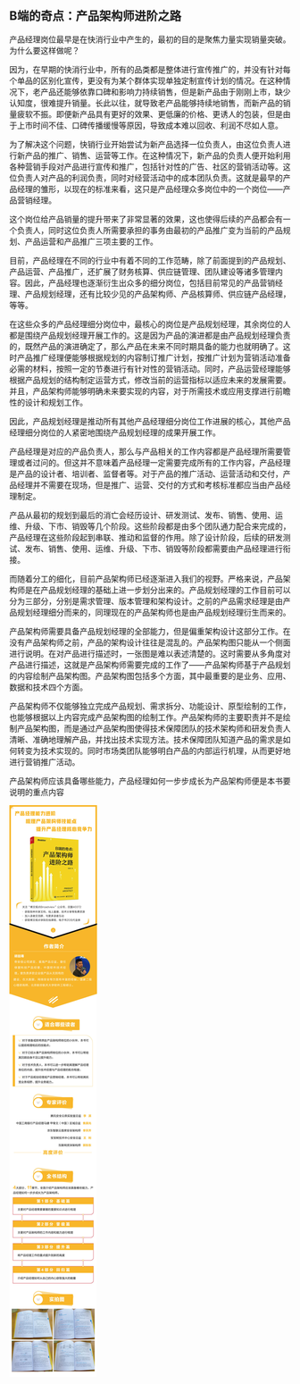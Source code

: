 
## B端的奇点：产品架构师进阶之路

<script async type="text/javascript">var jd_union_pid="3003360811";var jd_union_euid="";</script><script type="text/javascript" src="//ads-union.jd.com/static/js/union.js"></script>

产品经理岗位最早是在快消行业中产生的，最初的目的是聚焦力量实现销量突破。为什么要这样做呢？

因为，在早期的快消行业中，所有的品类都是整体进行宣传推广的，并没有针对每个单品的区别化宣传，更没有为某个群体实现单独定制宣传计划的情况。在这种情况下，老产品还能够依靠口碑和影响力持续销售，但是新产品由于刚刚上市，缺少认知度，很难提升销量。长此以往，就导致老产品能够持续地销售，而新产品的销量疲软不振。即便新产品具有更好的效果、更低廉的价格、更诱人的包装，但是由于上市时间不佳、口碑传播缓慢等原因，导致成本难以回收、利润不尽如人意。

为了解决这个问题，快销行业开始尝试为新产品选择一位负责人，由这位负责人进行新产品的推广、销售、运营等工作。在这种情况下，新产品的负责人便开始利用各种营销手段对产品进行宣传和推广，包括针对性的广告、社区的营销活动等。这位负责人对产品的利润负责，同时对经营活动中的成本团队负责。这就是最早的产品经理的雏形，以现在的标准来看，这只是产品经理众多岗位中的一个岗位——产品营销经理。

这个岗位给产品销量的提升带来了非常显著的效果，这也使得后续的产品都会有一个负责人，同时这位负责人所需要承担的事务由最初的产品推广变为当前的产品规划、产品运营和产品推广三项主要的工作。

目前，产品经理在不同的行业中有着不同的工作范畴，除了前面提到的产品规划、产品运营、产品推广，还扩展了财务核算、供应链管理、团队建设等诸多管理内容。因此，产品经理也逐渐衍生出众多的细分岗位，包括目前常见的产品营销经理、产品规划经理，还有比较少见的产品架构师、产品核算师、供应链产品经理，等等。

在这些众多的产品经理细分岗位中，最核心的岗位是产品规划经理，其余岗位的人都是围绕产品规划经理开展工作的。这是因为产品的演进都是由产品规划经理负责的，既然产品的演进确定了，那么产品在未来不同时期具备的能力也就明确了。这时产品推广经理便能够根据规划的内容制订推广计划，按推广计划为营销活动准备必需的材料，按照一定的节奏进行有针对性的营销活动。同时，产品运营经理能够根据产品规划的结构制定运营方式，修改当前的运营指标以适应未来的发展需要。并且，产品架构师能够明确未来要实现的内容，对于所需技术或应用支撑进行前瞻性的设计和规划工作。

因此，产品规划经理是推动所有其他产品经理细分岗位工作进展的核心，其他产品经理细分岗位的人紧密地围绕产品规划经理的成果开展工作。

产品经理是对应的产品负责人，那么与产品相关的工作内容都是产品经理所需要管理或者过问的。但这并不意味着产品经理一定需要完成所有的工作内容，产品经理是产品的设计者、培训者、监督者等。对于产品的推广活动、运营活动和交付，产品经理并不需要在现场，但是推广、运营、交付的方式和考核标准都应当由产品经理制定。

产品从最初的规划到最后的消亡会经历设计、研发测试、发布、销售、使用、运维、升级、下市、销毁等几个阶段。这些阶段都是由多个团队通力配合来完成的，产品经理在这些阶段起到串联、推动和监督的作用。除了设计阶段，后续的研发测试、发布、销售、使用、运维、升级、下市、销毁等阶段都需要由产品经理进行衔接。

而随着分工的细化，目前产品架构师已经逐渐进入我们的视野。严格来说，产品架构师是在产品规划经理的基础上进一步划分出来的。产品规划经理的工作目前可以分为三部分，分别是需求管理、版本管理和架构设计。之前的产品需求经理是由产品规划经理细分而来的，同理现在的产品架构师也是由产品规划经理衍生而来的。

产品架构师需要具备产品规划经理的全部能力，但是偏重架构设计这部分工作。在没有产品架构师之前，产品的架构设计往往是混乱的。产品架构图只能从一个侧面进行说明。在对产品进行描述时，一张图是难以表述清楚的。这时需要从多角度对产品进行描述，这就是产品架构师需要完成的工作了——产品架构师基于产品规划的内容绘制产品架构图。产品架构图包括多个方面，其中最重要的是业务、应用、数据和技术四个方面。

产品架构师不仅能够独立完成产品规划、需求拆分、功能设计、原型绘制的工作，也能够根据以上内容完成产品架构图的绘制工作。产品架构师的主要职责并不是绘制产品架构图，而是通过产品架构图使得技术保障团队的技术架构师和研发负责人清晰、准确地理解产品，并找出技术实现方法。技术保障团队知道产品的需求是如何转变为技术实现的。同时市场类团队能够明白产品的内部运行机理，从而更好地进行营销推广活动。

产品架构师应该具备哪些能力，产品经理如何一步步成长为产品架构师便是本书要说明的重点内容

![](img/1.jpg)

<script type="text/javascript">var jd_union_pid="3003360811";var jd_union_euid="";</script><script type="text/javascript" src="//ads-union.jd.com/static/js/union.js"></script>